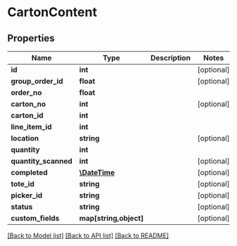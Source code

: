 # CartonContent

## Properties
Name | Type | Description | Notes
------------ | ------------- | ------------- | -------------
**id** | **int** |  | [optional] 
**group_order_id** | **float** |  | [optional] 
**order_no** | **float** |  | 
**carton_no** | **int** |  | [optional] 
**carton_id** | **int** |  | 
**line_item_id** | **int** |  | 
**location** | **string** |  | [optional] 
**quantity** | **int** |  | 
**quantity_scanned** | **int** |  | [optional] 
**completed** | [**\DateTime**](\DateTime.md) |  | [optional] 
**tote_id** | **string** |  | [optional] 
**picker_id** | **string** |  | [optional] 
**status** | **string** |  | [optional] 
**custom_fields** | **map[string,object]** |  | [optional] 

[[Back to Model list]](../README.md#documentation-for-models) [[Back to API list]](../README.md#documentation-for-api-endpoints) [[Back to README]](../README.md)


